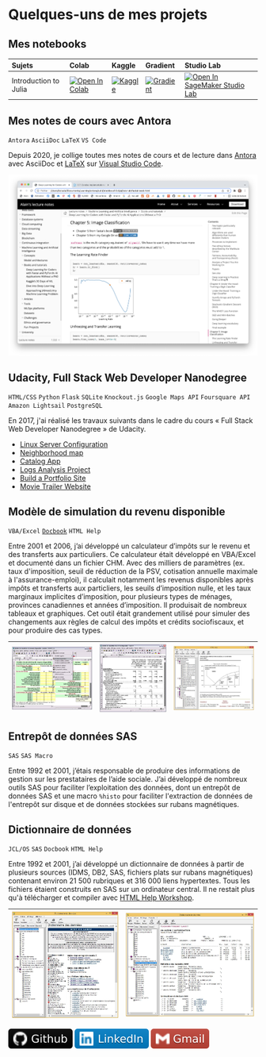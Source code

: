 # Quelques-uns de mes projets

## Mes notebooks 

| Sujets | Colab | Kaggle | Gradient | Studio Lab |
|:--|:--|:--|:--|:--|
| Introduction to Julia | [![Open In Colab](https://colab.research.google.com/assets/colab-badge.svg)](https://colab.research.google.com/github/nlp-with-transformers/notebooks/blob/main/01_introduction.ipynb) | [![Kaggle](https://kaggle.com/static/images/open-in-kaggle.svg)](https://kaggle.com/kernels/welcome?src=https://github.com/nlp-with-transformers/notebooks/blob/main/01_introduction.ipynb) | [![Gradient](https://assets.paperspace.io/img/gradient-badge.svg)](https://console.paperspace.com/github/nlp-with-transformers/notebooks/blob/main/01_introduction.ipynb) | [![Open In SageMaker Studio Lab](https://studiolab.sagemaker.aws/studiolab.svg)](https://studiolab.sagemaker.aws/import/github/nlp-with-transformers/notebooks/blob/main/01_introduction.ipynb) |


## Mes notes de cours avec Antora

`Antora` `AsciiDoc` `LaTeX` `VS Code`

Depuis 2020, je collige toutes mes notes de cours et de lecture dans [Antora](https://antora.org/) 
avec AsciiDoc et [LaTeX](https://www.latex-project.org/) sur [Visual Studio Code](https://code.visualstudio.com/).

![alt text](images/antora.png)

## Udacity, Full Stack Web Developer Nanodegree

`HTML/CSS` `Python` `Flask` `SQLite` `Knockout.js` `Google Maps API` `Foursquare API` `Amazon Lightsail` `PostgreSQL`

En 2017, j'ai réalisé les travaux suivants dans le cadre du cours «&nbsp;Full Stack Web Developer Nanodegree&nbsp;» de Udacity.

- [Linux Server Configuration](https://github.com/boisalai/udacity-linux-server-configuration)
- [Neighborhood map](https://github.com/boisalai/udacity-neighborhood-map)
- [Catalog App](https://github.com/boisalai/udacity-catalog-app)
- [Logs Analysis Project](https://github.com/boisalai/udacity-logs-analysis-project)
- [Build a Portfolio Site](https://github.com/boisalai/udacity-portfolio-site)
- [Movie Trailer Website](https://github.com/boisalai/udacity-movie-trailer-website)

## Modèle de simulation du revenu disponible

`VBA/Excel` [`Docbook`](https://docbook.org/) `HTML Help`

Entre 2001 et 2006, j’ai développé un calculateur d’impôts sur le revenu et des transferts aux particuliers. Ce calculateur était développé en VBA/Excel et documenté dans un fichier CHM. Avec des milliers de paramètres (ex. taux d'imposition, seuil de réduction de la PSV, cotisation annuelle maximale à l'assurance-emploi), il calculait notamment les revenus disponibles après impôts et transferts aux particliers, les seuils d’imposition nulle, et les taux marginaux implicites d’imposition, pour plusieurs types de ménages, provinces canadiennes et années d’imposition. Il produisait de nombreux tableaux et graphiques. Cet outil était grandement utilisé pour simuler des changements aux règles de calcul des impôts et crédits sociofiscaux, et pour produire des cas types.

| <img src="images/revdisp1.jpg" width="600"> | <img src="images/revdisp2.jpg" width="500"> | <img src="images/revdisp3.jpg" width="600"> |
|:-------------:|:-------------:|:-----:|

## Entrepôt de données SAS

`SAS` `SAS Macro`

Entre 1992 et 2001, j’étais responsable de produire des informations de gestion sur les prestataires de l’aide sociale. J’ai développé de nombreux outils SAS pour faciliter l’exploitation des données, dont un entrepôt de données SAS et une macro `%histo` pour faciliter l'extraction de données de l'entrepôt sur disque et de données stockées sur rubans magnétiques.

## Dictionnaire de données

`JCL/OS` `SAS` `Docbook` `HTML Help`

Entre 1992 et 2001, j’ai développé un dictionnaire de données à partir de plusieurs sources (IDMS, DB2, SAS, fichiers plats sur rubans magnétiques) contenant environ 21 500 rubriques et 316 000 liens hypertextes. Tous les fichiers étaient construits en SAS sur un ordinateur central. Il ne restait plus qu'à télécharger et compiler avec [HTML Help Workshop](https://docs.microsoft.com/en-us/previous-versions/windows/desktop/htmlhelp/microsoft-html-help-downloads).

| <img src="images/dicto1.jpg" width="500"> | <img src="images/dicto2.jpg" width="600"> |
|:-------------:|:-------------:|

<a href="https://github.com/boisalai"><img src="images/github.svg"></a>
<a href="https://www.linkedin.com/in/alain-boisvert-98b058156/"><img src="images/linkedin-2.svg"></a>
<a href="mailto:ay.boisvert@gmail.com"><img src="images/gmail.svg"></a>
